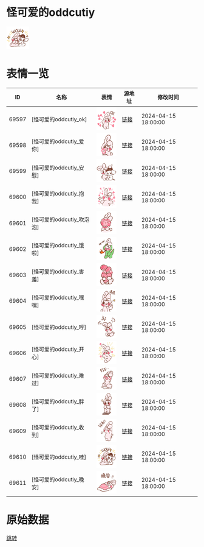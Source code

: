 # 怪可爱的oddcutiy

<img src="./cover.png" height="60" alt="cover" />

# 表情一览

|ID|名称|表情|源地址|修改时间|
|----|----|----|----|----|
|69597|[怪可爱的oddcutiy_ok]|<img src="./pic/069597_%5B怪可爱的oddcutiy_ok%5D.png" height="60" alt="ok"/>|[链接](https://i0.hdslb.com/bfs/garb/6f5c0a45a4a1171be65880077e8734edb1ee8e75.png)|2024-04-15 18:00:00|
|69598|[怪可爱的oddcutiy_爱你]|<img src="./pic/069598_%5B怪可爱的oddcutiy_爱你%5D.png" height="60" alt="爱你"/>|[链接](https://i0.hdslb.com/bfs/garb/719e76afce5403be593e378acb32bba48f703f06.png)|2024-04-15 18:00:00|
|69599|[怪可爱的oddcutiy_安慰]|<img src="./pic/069599_%5B怪可爱的oddcutiy_安慰%5D.png" height="60" alt="安慰"/>|[链接](https://i0.hdslb.com/bfs/garb/4338838773f704e5b9375605a97a88e04f6d7756.png)|2024-04-15 18:00:00|
|69600|[怪可爱的oddcutiy_抱我]|<img src="./pic/069600_%5B怪可爱的oddcutiy_抱我%5D.png" height="60" alt="抱我"/>|[链接](https://i0.hdslb.com/bfs/garb/d310e9e99a69a9d2c760d737192914fd3c8f1df1.png)|2024-04-15 18:00:00|
|69601|[怪可爱的oddcutiy_吹泡泡]|<img src="./pic/069601_%5B怪可爱的oddcutiy_吹泡泡%5D.png" height="60" alt="吹泡泡"/>|[链接](https://i0.hdslb.com/bfs/garb/9a06642f51b699c57db26085f2673a9433e2b92f.png)|2024-04-15 18:00:00|
|69602|[怪可爱的oddcutiy_饿啦]|<img src="./pic/069602_%5B怪可爱的oddcutiy_饿啦%5D.png" height="60" alt="饿啦"/>|[链接](https://i0.hdslb.com/bfs/garb/4f8a7e8e55f10fe031ff84eb00f224f30fcb6db0.png)|2024-04-15 18:00:00|
|69603|[怪可爱的oddcutiy_害羞]|<img src="./pic/069603_%5B怪可爱的oddcutiy_害羞%5D.png" height="60" alt="害羞"/>|[链接](https://i0.hdslb.com/bfs/garb/6111b277ae4b2faa8f44fadfd04d16fb662332b5.png)|2024-04-15 18:00:00|
|69604|[怪可爱的oddcutiy_嘿嘿]|<img src="./pic/069604_%5B怪可爱的oddcutiy_嘿嘿%5D.png" height="60" alt="嘿嘿"/>|[链接](https://i0.hdslb.com/bfs/garb/7cd8945c4564f5bb05b41125302a64c0aaef415d.png)|2024-04-15 18:00:00|
|69605|[怪可爱的oddcutiy_哼]|<img src="./pic/069605_%5B怪可爱的oddcutiy_哼%5D.png" height="60" alt="哼"/>|[链接](https://i0.hdslb.com/bfs/garb/6dab745b8bccb6d286cc0d95ca9d53d43565ffe5.png)|2024-04-15 18:00:00|
|69606|[怪可爱的oddcutiy_开心]|<img src="./pic/069606_%5B怪可爱的oddcutiy_开心%5D.png" height="60" alt="开心"/>|[链接](https://i0.hdslb.com/bfs/garb/2e477a4029626673210cb0f20c1390946589bd3f.png)|2024-04-15 18:00:00|
|69607|[怪可爱的oddcutiy_难过]|<img src="./pic/069607_%5B怪可爱的oddcutiy_难过%5D.png" height="60" alt="难过"/>|[链接](https://i0.hdslb.com/bfs/garb/eb77fb161f67eea9c6055ab0e403fdc09398ee4d.png)|2024-04-15 18:00:00|
|69608|[怪可爱的oddcutiy_胖了]|<img src="./pic/069608_%5B怪可爱的oddcutiy_胖了%5D.png" height="60" alt="胖了"/>|[链接](https://i0.hdslb.com/bfs/garb/4bf3669fb7383293e9a7ab0b5859761a77a6c9b7.png)|2024-04-15 18:00:00|
|69609|[怪可爱的oddcutiy_收到]|<img src="./pic/069609_%5B怪可爱的oddcutiy_收到%5D.png" height="60" alt="收到"/>|[链接](https://i0.hdslb.com/bfs/garb/76be87ddf3a727785ed540fdb6aeae2a0b0ef5ad.png)|2024-04-15 18:00:00|
|69610|[怪可爱的oddcutiy_哇]|<img src="./pic/069610_%5B怪可爱的oddcutiy_哇%5D.png" height="60" alt="哇"/>|[链接](https://i0.hdslb.com/bfs/garb/77c136602123e92d7ea5352ee637bad80fb4369c.png)|2024-04-15 18:00:00|
|69611|[怪可爱的oddcutiy_晚安]|<img src="./pic/069611_%5B怪可爱的oddcutiy_晚安%5D.png" height="60" alt="晚安"/>|[链接](https://i0.hdslb.com/bfs/garb/e8464b0675a26be9bed7418022a31e94e4555bcd.png)|2024-04-15 18:00:00|

# 原始数据

[跳转](./raw.json)

